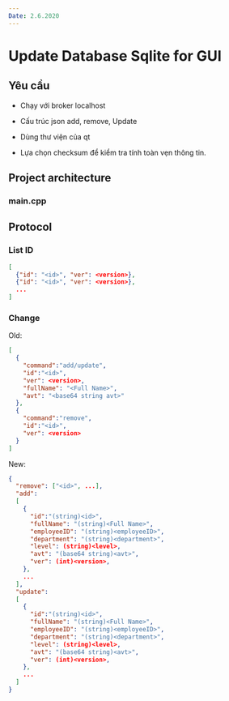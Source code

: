 ```yaml
---
Date: 2.6.2020
---
```


# Update Database Sqlite for GUI

## Yêu cầu

- Chạy với broker localhost
- Cấu trúc json add, remove, Update
- Dùng thư viện của qt

- Lựa chọn checksum để kiểm tra tính toàn vẹn thông tin.

## Project architecture

### main.cpp



## Protocol

### List ID

```json
[
  {"id": "<id>", "ver": <version>},
  {"id": "<id>", "ver": <version>},
  ...
]
```

### Change

Old:

```json
[
  {
    "command":"add/update",
    "id":"<id>",
    "ver": <version>,
    "fullName": "<Full Name>",
    "avt": "<base64 string avt>"
  },
  {
    "command":"remove",
    "id":"<id>",
    "ver": <version>
  }
]
```

New:

```json
{
  "remove": ["<id>", ...],
  "add":
  [
    {
      "id":"(string)<id>",
      "fullName": "(string)<Full Name>",
      "employeeID": "(string)<employeeID>",
      "department": "(string)<department>",
      "level": (string)<level>,
      "avt": "(base64 string)<avt>",
      "ver": (int)<version>,
    },
    ...
  ],
  "update":
  [
    {
      "id":"(string)<id>",
      "fullName": "(string)<Full Name>",
      "employeeID": "(string)<employeeID>",
      "department": "(string)<department>",
      "level": (string)<level>,
      "avt": "(base64 string)<avt>",
      "ver": (int)<version>,
    },
    ...
  ]
}
```